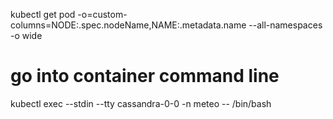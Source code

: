 kubectl get pod -o=custom-columns=NODE:.spec.nodeName,NAME:.metadata.name --all-namespaces -o wide

# go into container command line
kubectl exec --stdin --tty cassandra-0-0  -n meteo -- /bin/bash

